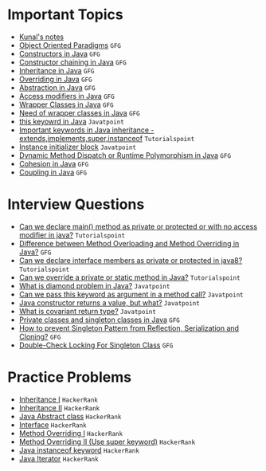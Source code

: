 # Important Topics

- [Kunal's notes](https://github.com/kunal-kushwaha/DSA-Bootcamp-Java/tree/main/lectures/17-oop/notes)
- [Object Oriented Paradigms](https://www.geeksforgeeks.org/object-oriented-programming-oops-concept-in-java/) `GFG`
- [Constructors in Java](https://www.geeksforgeeks.org/constructors-in-java/) `GFG`
- [Constructor chaining in Java](https://www.geeksforgeeks.org/constructor-chaining-java-examples/) `GFG`
- [Inheritance in Java](https://www.geeksforgeeks.org/inheritance-in-java/) `GFG`
- [Overriding in Java](https://www.geeksforgeeks.org/overriding-in-java/) `GFG`
- [Abstraction in Java](https://www.geeksforgeeks.org/abstraction-in-java-2/) `GFG`
- [Access modifiers in Java](https://www.geeksforgeeks.org/access-modifiers-java/) `GFG`
- [Wrapper Classes in Java](https://www.geeksforgeeks.org/wrapper-classes-java/) `GFG`
- [Need of wrapper classes in Java](https://www.geeksforgeeks.org/need-of-wrapper-classes-in-java/) `GFG`
- [this keyowrd in Java](https://www.javatpoint.com/this-keyword) `Javatpoint`
- [Important keywords in Java inheritance - extends,implements,super,instanceof](https://www.tutorialspoint.com/java/java_inheritance.htm) `Tutorialspoint`
- [Instance initializer block](https://www.javatpoint.com/instance-initializer-block) `Javatpoint`
- [Dynamic Method Dispatch or Runtime Polymorphism in Java](https://www.geeksforgeeks.org/dynamic-method-dispatch-runtime-polymorphism-java/) `GFG`
- [Cohesion in Java](https://www.geeksforgeeks.org/cohesion-in-java/) `GFG`
- [Coupling in Java](https://www.geeksforgeeks.org/coupling-in-java/) `GFG`

# Interview Questions
- [Can we declare main() method as private or protected or with no access modifier in java?](https://www.tutorialspoint.com/can-we-declare-main-method-as-private-or-protected-or-with-no-access-modifier-in-java) `Tutorialspoint`
- [Difference between Method Overloading and Method Overriding in Java?](https://www.geeksforgeeks.org/difference-between-method-overloading-and-method-overriding-in-java/) `GFG`
- [Can we declare interface members as private or protected in java8?](https://www.tutorialspoint.com/can-we-declare-interface-members-as-private-or-protected-in-java8) `Tutorialspoint`
- [Can we override a private or static method in Java?](https://www.tutorialspoint.com/can-we-override-a-private-or-static-method-in-java) `Tutorialspoint`
- [What is diamond problem in Java?](https://www.javatpoint.com/what-is-diamond-problem-in-java) `Javatpoint`
- [Can we pass this keyword as argument in a method call?](https://www.javatpoint.com/this-keyword#:~:text=this%3A%20to%20pass%20as%20an%20argument%20in%20the%20method) `Javatpoint`
- [Java constructor returns a value, but what?](https://www.javatpoint.com/java-constructor-returns-a-value-but-what) `Javatpoint`
- [What is covariant return type?](https://www.javatpoint.com/covariant-return-type) `Javatpoint`
- [Private classes and singleton classes in Java](https://www.geeksforgeeks.org/private-constructors-and-singleton-classes-in-java/) `GFG`
- [How to prevent Singleton Pattern from Reflection, Serialization and Cloning?](https://www.geeksforgeeks.org/prevent-singleton-pattern-reflection-serialization-cloning/) `GFG`
- [Double-Check Locking For Singleton Class](https://www.geeksforgeeks.org/java-program-to-demonstrate-the-double-check-locking-for-singleton-class/) `GFG`

# Practice Problems
- [Inheritance I](https://www.hackerrank.com/challenges/java-inheritance-1/problem?isFullScreen=true) `HackerRank`
- [Inheritance II](https://www.hackerrank.com/challenges/java-inheritance-2/problem?isFullScreen=true) `HackerRank`
- [Java Abstract class](https://www.hackerrank.com/challenges/java-abstract-class/problem?isFullScreen=true) `HackerRank`
- [Interface](https://www.hackerrank.com/challenges/java-interface/problem?isFullScreen=true) `HackerRank`
- [Method Overriding I](https://www.hackerrank.com/challenges/java-method-overriding/problem?isFullScreen=true) `HackerRank`
- [Method Overriding II (Use super keyword)](https://www.hackerrank.com/challenges/java-method-overriding-2-super-keyword/problem?isFullScreen=true) `HackerRank`
- [Java instanceof keyword](https://www.hackerrank.com/challenges/java-instanceof-keyword/problem?isFullScreen=true) `HackerRank`
- [Java Iterator](https://www.hackerrank.com/challenges/java-iterator/problem?isFullScreen=true) `HackerRank`
